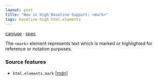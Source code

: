 ```yaml
---
layout: post
title: "New in High Baseline Support: <mark>"
tags: baseline-high html-elements
---
```


[caniuse](https://caniuse.com/?search=mark) · [spec](https://html.spec.whatwg.org/multipage/text-level-semantics.html#the-mark-element)

The `<mark>` element represents text which is marked or highlighted for reference or notation purposes.

### Source features

- ``html.elements.mark`` [[mdn]](https://https://developer.mozilla.org/en-US/search?q=html.elements.mark)
